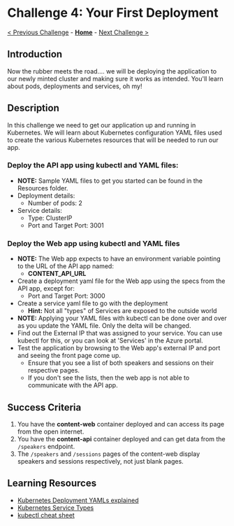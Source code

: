 # Challenge 4: Your First Deployment

[< Previous Challenge](./03-k8sintro.md) - **[Home](../README.md)** - [Next Challenge >](./05-scaling.md)

## Introduction

Now the rubber meets the road.... we will be deploying the application to our newly minted cluster and making sure it works as intended. You'll learn about pods, deployments and services, oh my!

## Description

In this challenge we need to get our application up and running in Kubernetes. We will learn about Kubernetes configuration YAML files used to create the various Kubernetes resources that will be needed to run our app. 

### Deploy the **API app** using kubectl and YAML files:
- **NOTE:** Sample YAML files to get you started can be found in the Resources folder.
- Deployment details:
  - Number of pods: 2
- Service details:
  - Type: ClusterIP
  - Port and Target Port: 3001
   
### Deploy the Web app using kubectl and YAML files
- **NOTE:** The Web app expects to have an environment variable pointing to the URL of the API app named:
	- **CONTENT_API_URL**
- Create a deployment yaml file for the Web app using the specs from the API app, except for:
	- Port and Target Port: 3000
- Create a service yaml file to go with the deployment
	- **Hint:** Not all "types" of Services are exposed to the outside world
- **NOTE:** Applying your YAML files with kubectl can be done over and over as you update the YAML file. Only the delta will be changed.
- Find out the External IP that was assigned to your service. You can use kubectl for this, or you can look at 'Services' in the Azure portal.
- Test the application by browsing to the Web app's external IP and port and seeing the front page come up.
	- Ensure that you see a list of both speakers and sessions on their respective pages.
	- If you don't see the lists, then the web app is not able to communicate with the API app.

## Success Criteria

1. You have the **content-web** container deployed and can access its page from the open internet.
1. You have the **content-api** container deployed and can get data from the `/speakers` endpoint.
1. The `/speakers` and `/sessions` pages of the content-web display speakers and sessions respectively, not just blank pages.

## Learning Resources
* [Kubernetes Deployment YAMLs explained](https://matthewpalmer.net/kubernetes-app-developer/articles/kubernetes-deployment-tutorial-example-yaml.html)
* [Kubernetes Service Types](https://kubernetes.io/docs/concepts/services-networking/service/#publishing-services-service-types)
* [kubectl cheat sheet](https://kubernetes.io/docs/reference/kubectl/cheatsheet/)
